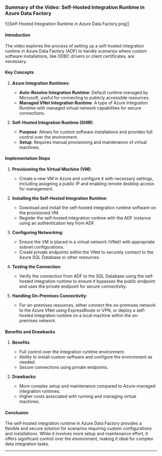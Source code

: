 ### Summary of the Video: Self-Hosted Integration Runtime in Azure Data Factory

![[Self-Hosted Integration Runtime in Azure Data Factory.png]]

#### Introduction
The video explores the process of setting up a self-hosted integration runtime in Azure Data Factory (ADF) to handle scenarios where custom software installations, like ODBC drivers or client certificates, are necessary.

#### Key Concepts
1. **Azure Integration Runtimes**:
   - **Auto-Resolve Integration Runtime**: Default runtime managed by Microsoft, useful for connecting to publicly accessible resources.
   - **Managed VNet Integration Runtime**: A type of Azure Integration Runtime with managed virtual network capabilities for secure connections.

2. **Self-Hosted Integration Runtime (SHIR)**:
   - **Purpose**: Allows for custom software installations and provides full control over the environment.
   - **Setup**: Requires manual provisioning and maintenance of virtual machines.

#### Implementation Steps
1. **Provisioning the Virtual Machine (VM)**:
   - Create a new VM in Azure and configure it with necessary settings, including assigning a public IP and enabling remote desktop access for management.

2. **Installing the Self-Hosted Integration Runtime**:
   - Download and install the self-hosted integration runtime software on the provisioned VM.
   - Register the self-hosted integration runtime with the ADF instance using an authentication key from ADF.

3. **Configuring Networking**:
   - Ensure the VM is placed in a virtual network (VNet) with appropriate subnet configurations.
   - Create private endpoints within the VNet to securely connect to the Azure SQL Database or other resources.

4. **Testing the Connection**:
   - Verify the connection from ADF to the SQL Database using the self-hosted integration runtime to ensure it bypasses the public endpoint and uses the private endpoint for secure connectivity.

5. **Handling On-Premises Connectivity**:
   - For on-premises resources, either connect the on-premises network to the Azure VNet using ExpressRoute or VPN, or deploy a self-hosted integration runtime on a local machine within the on-premises network.

#### Benefits and Drawbacks
1. **Benefits**:
   - Full control over the integration runtime environment.
   - Ability to install custom software and configure the environment as needed.
   - Secure connections using private endpoints.

2. **Drawbacks**:
   - More complex setup and maintenance compared to Azure-managed integration runtimes.
   - Higher costs associated with running and managing virtual machines.

#### Conclusion
The self-hosted integration runtime in Azure Data Factory provides a flexible and secure solution for scenarios requiring custom configurations and installations. While it involves more setup and maintenance effort, it offers significant control over the environment, making it ideal for complex data integration tasks.

---


